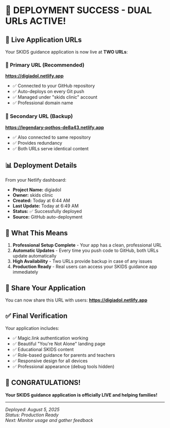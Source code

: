 # 🎉 DEPLOYMENT SUCCESS - DUAL URLs ACTIVE!

## 🔗 **Live Application URLs**

Your SKIDS guidance application is now live at **TWO URLs**:

### 🌟 **Primary URL (Recommended)**
**https://digiadol.netlify.app**
- ✅ Connected to your GitHub repository
- ✅ Auto-deploys on every Git push
- ✅ Managed under "skids clinic" account
- ✅ Professional domain name

### 🔄 **Secondary URL (Backup)**
**https://legendary-pothos-de8a43.netlify.app**
- ✅ Also connected to same repository
- ✅ Provides redundancy
- ✅ Both URLs serve identical content

## 📊 **Deployment Details**

From your Netlify dashboard:
- **Project Name:** digiadol
- **Owner:** skids clinic  
- **Created:** Today at 6:44 AM
- **Last Update:** Today at 6:49 AM
- **Status:** ✅ Successfully deployed
- **Source:** GitHub auto-deployment

## 🎯 **What This Means**

1. **Professional Setup Complete** - Your app has a clean, professional URL
2. **Automatic Updates** - Every time you push code to GitHub, both URLs update automatically  
3. **High Availability** - Two URLs provide backup in case of any issues
4. **Production Ready** - Real users can access your SKIDS guidance app immediately

## 🚀 **Share Your Application**

You can now share this URL with users:
**https://digiadol.netlify.app**

## ✅ **Final Verification**

Your application includes:
- ✅ Magic.link authentication working
- ✅ Beautiful "You're Not Alone" landing page
- ✅ Educational SKIDS content
- ✅ Role-based guidance for parents and teachers
- ✅ Responsive design for all devices
- ✅ Professional appearance (debug tools hidden)

## 🎊 **CONGRATULATIONS!**

**Your SKIDS guidance application is officially LIVE and helping families!**

---

*Deployed: August 5, 2025*  
*Status: Production Ready*  
*Next: Monitor usage and gather feedback*
